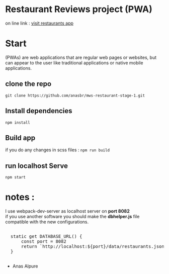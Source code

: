 # **Restaurant Reviews** project (PWA)   
on line link : 
<a href="https://restaurant1app.herokuapp.com/"> visit restaurants app </a>


# Start
(PWAs) are web applications that are regular web pages or websites, but can appear to the user like traditional applications or native mobile applications.  


## clone the repo 
 ` git clone https://github.com/anasbr/mws-restaurant-stage-1.git `
## Install dependencies
 `npm install`

## Build app  
 if you do any changes in scss files :
 `npm run build`

## run localhost Serve  
`npm start`

# notes :
I use webpack-dev-server as localhost server on **port 8082**   
if you use another software you should make the **dbhelper.js** file compatible with the new configurations.  
<pre>

  static get DATABASE_URL() {
      const port = 8082 
      return `http://localhost:${port}/data/restaurants.json`;
  }

</pre>

*  Anas Alpure



